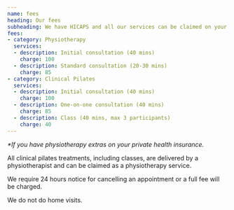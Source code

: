 ```yaml
---
name: fees
heading: Our fees
subheading: We have HICAPS and all our services can be claimed on your private health insurance*
fees:
- category: Physiotherapy
  services:
  - description: Initial consultation (40 mins)
    charge: 100
  - description: Standard consultation (20-30 mins)
    charge: 85
- category: Clinical Pilates
  services:
  - description: Initial consultation (40 mins)
    charge: 100
  - description: One-on-one consultation (40 mins)
    charge: 85
  - description: Class (40 mins, max 3 participants)
    charge: 40
---
```

_*If you have physiotherapy extras on your private health insurance._

All clinical pilates treatments, including classes, are delivered by a physiotherapist and can be claimed as a physiotherapy service.

We require 24 hours notice for cancelling an appointment or a full fee will be charged.

We do not do home visits.
